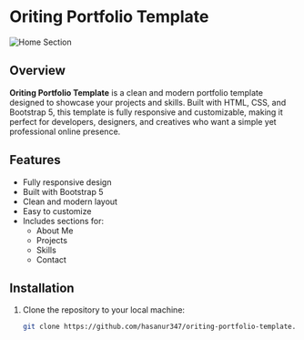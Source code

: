 # Oriting Portfolio Template

![Home Section](screenshots/Screenshot-2024-08-21-203703.png)

## Overview

**Oriting Portfolio Template** is a clean and modern portfolio template designed to showcase your projects and skills. Built with HTML, CSS, and Bootstrap 5, this template is fully responsive and customizable, making it perfect for developers, designers, and creatives who want a simple yet professional online presence.

## Features

- Fully responsive design
- Built with Bootstrap 5
- Clean and modern layout
- Easy to customize
- Includes sections for:
  - About Me
  - Projects
  - Skills
  - Contact

## Installation

1. Clone the repository to your local machine:

   ```bash
   git clone https://github.com/hasanur347/oriting-portfolio-template.git
